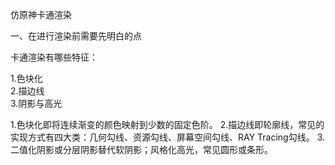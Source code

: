 仿原神卡通渲染

一、在进行渲染前需要先明白的点

卡通渲染有哪些特征：

1.色块化  
2.描边线  
3.阴影与高光

1.色块化即将连续渐变的颜色映射到少数的固定色阶。
2.描边线即轮廓线，常见的实现方式有四大类：几何勾线、资源勾线、屏幕空间勾线、RAY Tracing勾线。
3.二值化阴影或分层阴影替代软阴影；风格化高光，常见圆形或条形。
